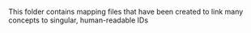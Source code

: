 This folder contains mapping files that have been created to link many concepts to singular, human-readable IDs
